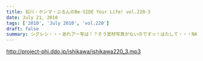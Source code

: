 ```yaml
---
title: 石川・ホンマ・ぶるんのBe-SIDE Your Life! vol.220-3
date: July 21, 2010
tags: ['2010', 'July 2010', 'vol.220']
draft: false
summary: シグレシ・・・あれアー写は！？そう宣材写真がないのですっ！はたして・・・NAMAE
---
```


http://project-phi.ddo.jp/ishikawa/ishikawa220_3.mp3